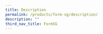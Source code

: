 ```yaml
---
title: Description
permalink: /products/form-sg/description/
description: ""
third_nav_title: FormSG
---
```







